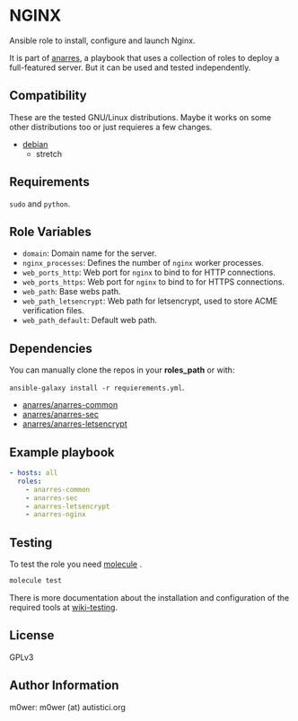 # NGINX

Ansible role to install, configure and launch Nginx.

It is part of [anarres](https://git.hdg.sh/anarres/anarres), a playbook that
uses a collection of roles to deploy a full-featured server. But it can be used
and tested independently.

## Compatibility

These are the tested GNU/Linux distributions. Maybe it works on some other
distributions too or just requieres a few changes.

* [debian](https://www.debian.org/)
	* stretch

## Requirements

`sudo` and `python`.

## Role Variables

* `domain`: Domain name for the server.
* `nginx_processes`: Defines the number of `nginx` worker processes.
* `web_ports_http`: Web port for `nginx` to bind to for HTTP connections.
* `web_ports_https`: Web port for `nginx` to bind to for HTTPS connections.
* `web_path`: Base webs path.
* `web_path_letsencrypt`: Web path for letsencrypt, used to store ACME
verification files.
* `web_path_default`: Default web path.


## Dependencies

You can manually clone the repos in your **roles_path** or with:

`ansible-galaxy install -r requierements.yml`.

* [anarres/anarres-common](https://git.hdg.sh/anarres/anarres-common)
* [anarres/anarres-sec](https://git.hdg.sh/anarres/anarres-sec)
* [anarres/anarres-letsencrypt](https://git.hdg.sh/anarres/anarres-letsencrypt)

## Example playbook

```yaml
- hosts: all
  roles:
    - anarres-common
    - anarres-sec
    - anarres-letsencrypt
    - anarres-nginx
```

## Testing

To test the role you need [molecule](http://molecule.readthedocs.io/en/latest/)
.

```bash
molecule test
```

There is more documentation about the installation and configuration of the
required tools at
[wiki-testing](https://git.hdg.sh/anarres/anarres/wiki/testing).

## License

GPLv3

## Author Information

m0wer: m0wer (at) autistici.org
